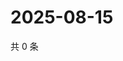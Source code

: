 # 2025-08-15

共 0 条

<!-- BEGIN ZHIHUQUESTIONS -->
<!-- 最后更新时间 Fri Aug 15 2025 04:13:43 GMT+0800 (China Standard Time) -->

<!-- END ZHIHUQUESTIONS -->
